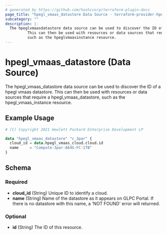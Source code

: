```yaml
---
# generated by https://github.com/hashicorp/terraform-plugin-docs
page_title: "hpegl_vmaas_datastore Data Source - terraform-provider-hpegl"
subcategory: ""
description: |-
  The hpeglvmaasdatastore data source can be used to discover the ID of a hpegl vmaas datastore.
          This can then be used with resources or data sources that require a hpeglvmaasdatastore,
          such as the hpeglvmaasinstance resource.
---
```


# hpegl_vmaas_datastore (Data Source)

The hpegl_vmaas_datastore data source can be used to discover the ID of a hpegl vmaas datastore.
		This can then be used with resources or data sources that require a hpegl_vmaas_datastore,
		such as the hpegl_vmaas_instance resource.

## Example Usage

```terraform
# (C) Copyright 2021 Hewlett Packard Enterprise Development LP

data "hpegl_vmaas_datastore" "c_3par" {
  cloud_id = data.hpegl_vmaas_cloud.cloud.id
  name     = "Compute-3par-A64G-FC-1TB"
}
```

<!-- schema generated by tfplugindocs -->
## Schema

### Required

- **cloud_id** (String) Unique ID to identify a cloud.
- **name** (String) Name of the datastore as it appears on GLPC Portal. If there is no datastore with this name, a 'NOT FOUND' error will returned.

### Optional

- **id** (String) The ID of this resource.


